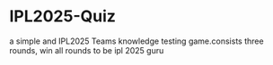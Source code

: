 # IPL2025-Quiz
a simple and IPL2025 Teams knowledge testing game.consists three rounds, win all rounds to be ipl 2025 guru
